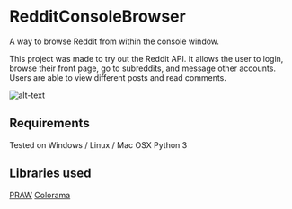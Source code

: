 # RedditConsoleBrowser
A way to browse Reddit from within the console window. 

This project was made to try out the Reddit API. It allows the user to login, browse their front page, go to subreddits, and message other accounts. Users are able to view different posts and read comments.

![alt-text](http://i.imgur.com/omXAtaE.png "Screenshot")


Requirements
---
Tested on Windows / Linux / Mac OSX
Python 3

Libraries used
---
[PRAW](https://praw.readthedocs.org)
[Colorama](https://pypi.python.org/pypi/colorama)
